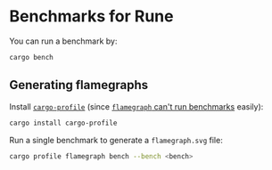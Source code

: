 # Benchmarks for Rune

You can run a benchmark by:

```sh
cargo bench
```

## Generating flamegraphs

Install [`cargo-profile`] (since [`flamegraph` can't run benchmarks] easily):

```sh
cargo install cargo-profile
```

Run a single benchmark to generate a `flamegraph.svg` file:

```sh
cargo profile flamegraph bench --bench <bench>
```

[`cargo-profile`]: https://github.com/kdy1/cargo-profile
[`flamegraph` can't run benchmarks]: https://github.com/flamegraph-rs/flamegraph/issues/80
